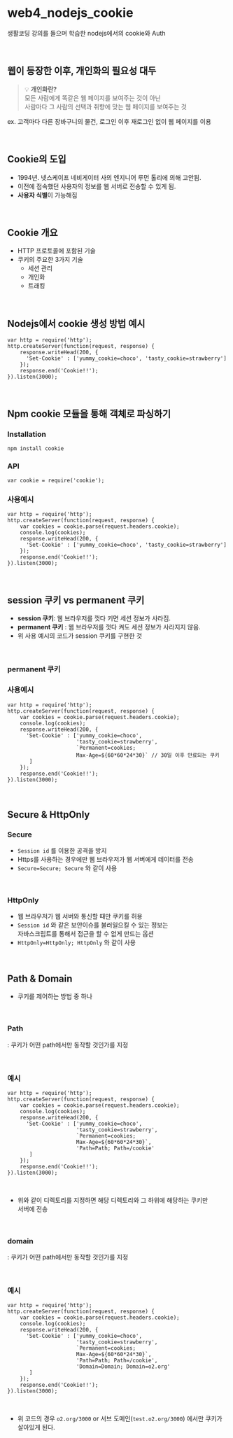 # web4_nodejs_cookie
생활코딩 강의를 들으며 학습한 nodejs에서의 cookie와 Auth

<br>

## 웹이 등장한 이후, 개인화의 필요성 대두
> 💡 **개인화란?** <br>
> 모든 사람에게 똑같은 웹 페이지를 보여주는 것이 아닌 <br>
> 사람마다 그 사람의 선택과 취향에 맞는 웹 페이지를 보여주는 것 <br>

ex. 고객마다 다른 장바구니의 물건, 로그인 이후 재로그인 없이 웹 페이지를 이용

<br>

## Cookie의 도입
- 1994년. 넷스케이프 네비게이터 사의 엔지니어 루먼 톨리에 의해 고안됨.
- 이전에 접속했던 사용자의 정보를 웹 서버로 전송할 수 있게 됨.
- **사용자 식별**이 가능해짐

<br>

## Cookie 개요
- HTTP 프로토콜에 포함된 기술
- 쿠키의 주요한 3가지 기술
  - 세션 관리
  - 개인화
  - 트래킹

<br>

## Nodejs에서 cookie 생성 방법 예시

```
var http = require('http');
http.createServer(function(request, response) {
    response.writeHead(200, {
      'Set-Cookie' : ['yummy_cookie=choco', 'tasty_cookie=strawberry']
    });
    response.end('Cookie!!');
}).listen(3000);
```

<br>

## Npm cookie 모듈을 통해 객체로 파싱하기

### Installation
`npm install cookie`

### API
`var cookie = require('cookie');`

### 사용예시

```
var http = require('http');
http.createServer(function(request, response) {
    var cookies = cookie.parse(request.headers.cookie);
    console.log(cookies);
    response.writeHead(200, {
      'Set-Cookie' : ['yummy_cookie=choco', 'tasty_cookie=strawberry']
    });
    response.end('Cookie!!');
}).listen(3000);
```

<br> 

## session 쿠키 vs permanent 쿠키
- **session 쿠키**: 웹 브라우저를 껏다 키면 세션 정보가 사라짐.
- **permanent 쿠키** : 웹 브라우저를 껏다 켜도 세션 정보가 사라지지 않음.
- 위 사용 예시의 코드가 session 쿠키를 구현한 것

<br>

### permanent 쿠키

### 사용예시

```
var http = require('http');
http.createServer(function(request, response) {
    var cookies = cookie.parse(request.headers.cookie);
    console.log(cookies);
    response.writeHead(200, {
      'Set-Cookie' : ['yummy_cookie=choco', 
                      'tasty_cookie=strawberry',
                      `Permanent=cookies;
                      Max-Age=${60*60*24*30}` // 30일 이후 만료되는 쿠키 
       ]
    });
    response.end('Cookie!!');
}).listen(3000);
```

<br>

## Secure & HttpOnly
### Secure
- `Session id` 를 이용한 공격을 방지
- Https를 사용하는 경우에만 웹 브라우저가 웹 서버에게 데이터를 전송
- `Secure=Secure; Secure` 와 같이 사용

<br>

### HttpOnly
- 웹 브라우저가 웹 서버와 통신할 때만 쿠키를 허용
- `Session id` 와 같은 보안이슈를 불러일으킬 수 있는 정보는 <br>
  자바스크립트를 통해서 접근을 할 수 없게 만드는 옵션
- `HttpOnly=HttpOnly; HttpOnly` 와 같이 사용

<br>

## Path & Domain
- 쿠키를 제어하는 방법 중 하나

<br>

### Path
: 쿠키가 어떤 path에서만 동작할 것인가를 지정

<br>

### 예시

```
var http = require('http');
http.createServer(function(request, response) {
    var cookies = cookie.parse(request.headers.cookie);
    console.log(cookies);
    response.writeHead(200, {
      'Set-Cookie' : ['yummy_cookie=choco', 
                      'tasty_cookie=strawberry',
                      `Permanent=cookies;
                      Max-Age=${60*60*24*30}`,
                      'Path=Path; Path=/cookie'
       ]
    });
    response.end('Cookie!!');
}).listen(3000);
```

<br>

- 위와 같이 디렉토리를 지정하면 해당 디렉토리와 그 하위에 해당하는 쿠키만<br>
  서버에 전송

<br>

### domain
: 쿠키가 어떤 path에서만 동작할 것인가를 지정

<br>

### 예시

```
var http = require('http');
http.createServer(function(request, response) {
    var cookies = cookie.parse(request.headers.cookie);
    console.log(cookies);
    response.writeHead(200, {
      'Set-Cookie' : ['yummy_cookie=choco', 
                      'tasty_cookie=strawberry',
                      `Permanent=cookies;
                      Max-Age=${60*60*24*30}`,
                      'Path=Path; Path=/cookie',
                      'Domain=Domain; Domain=o2.org'
       ]
    });
    response.end('Cookie!!');
}).listen(3000);
```

<br>

- 위 코드의 경우 `o2.org/3000` or 서브 도메인(`test.o2.org/3000`) 에서만 쿠키가 살아있게 된다.
